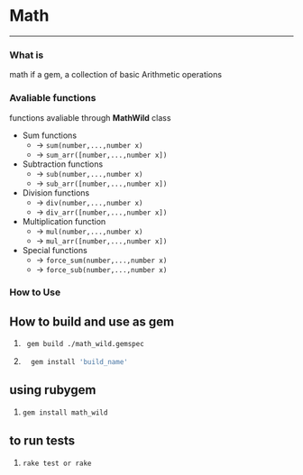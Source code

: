 # Math
____

### What is
 math if a gem, a collection of basic Arithmetic operations
 
### Avaliable functions
functions avaliable through **MathWild** class
* Sum functions
  * -> ```sum(number,...,number x)``` 
  * -> ```sum_arr([number,...,number x])```
* Subtraction functions
  * -> ```sub(number,...,number x)```
  * -> ```sub_arr([number,...,number x])```
* Division functions
  * -> ```div(number,...,number x)```
  * -> ```div_arr([number,...,number x])```
* Multiplication function
  * -> ```mul(number,...,number x)```
  * -> ```mul_arr([number,...,number x])```
* Special functions
  * -> ```force_sum(number,...,number x)```
  * -> ```force_sub(number,...,number x)```

### How to Use
  ## How to build and use as gem
  1. ```bash
      gem build ./math_wild.gemspec
      ```
  2. ```bash
       gem install 'build_name'

  ## using rubygem
   1. ```bash
      gem install math_wild
       ```
   ## to run tests
   1. ```bash
      rake test or rake
       ```

